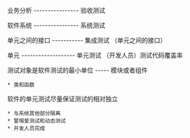 业务分析 ---------------- 验收测试

软件系统 ---------------- 系统测试

单元之间的接口 ----------- 集成测试 （单元之间的接口）

单元 ------------------- 单元测试 （开发人员）测试代码覆盖率


测试对象是软件测试的最小单位 ----- 模块或者组件

    * 类和函数
    
软件的单元测试尽量保证测试的相对独立

    * 与系统其他部分隔离
    * 警惕爱测试和动态测试
    * 开发人员完成



